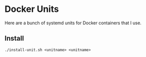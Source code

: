 # Docker Units

Here are a bunch of systemd units for Docker containers that I use.

## Install

```
./install-unit.sh <unitname> <unitname>
```

